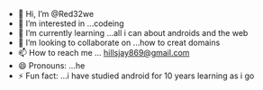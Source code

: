 - 👋 Hi, I’m @Red32we 
- 👀 I’m interested in ...codeing 
- 🌱 I’m currently learning ...all i can about androids and the web
- 💞️ I’m looking to collaborate on ...how to creat domains 
- 📫 How to reach me ... hillsjay869@gmail.com
- 😄 Pronouns: ...he
- ⚡ Fun fact: ...i have studied android for 10 years learning as i go 

<!---
Red32we/Red32we is a ✨ special ✨ repository because its `README.md` (this file) appears on your GitHub profile.
You can click the Preview link to take a look at your changes.
--->

